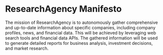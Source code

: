 # ResearchAgency Manifesto

The mission of ResearchAgency is to autonomously gather comprehensive and up-to-date information about specific companies, including company profiles, news, and financial data. This will be achieved by leveraging web search tools and financial data APIs. The gathered information will be used to generate detailed reports for business analysis, investment decisions, and market research.